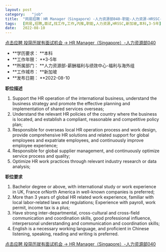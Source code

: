 ```yaml
---
layout:	post
category:	"job"
title:	"网易招聘：HR Manager（Singapore）-人力资源部040-职能-人力资源-HRSSC-新加坡本科3-5年"
tags:	[网易,招聘,面试,找工作,工作,内推,职能,人力资源,HRSSC,新加坡,本科,3-5年]
date:	2022-08-10
---
```


[点击应聘 投简历就有面试机会 -> HR Manager（Singapore）-人力资源部040](http://mobile.bole.netease.com/bole/boleDetail?id=40297&employeeId=346f03c3cda5f04c&key=all)



- **学历要求： **本科
- **工作年限： **3-5年
- **所属部门： **人力资源部-薪酬福利与绩效中心-福利与海外组
- **工作城市： **新加坡
- **发布日期： **2022-08-10



**职位描述**
1. Support the HR operation of the international business, understand the business strategy and promote the effective planning and implementation of shared services overseas;
2. Understand the relevant HR policies of the country where the business is located, and establish a compliant, reasonable and competitive policy plan;
3. Responsible for overseas local HR operation process and work design, provide comprehensive HR solutions and related support for global employees and expatriate employees, and continuously improve employee experience;
4. Responsible for global supplier management, and continuously optimize service process and quality;
5. Optimize HR work practices through relevant industry research or data analysis;



**职位要求**
1. Bachelor degree or above, with international study or work experience in UK, France orNorth America in well-known companies is preferred;
2. More than 3 years of global HR related work experience, familiar with local labor-related laws and regulations; Experience with payroll, work permit, income tax is a plus;
3. Have strong inter-departmental, cross-cultural and cross-field communication and coordination skills, good professional influence, interpersonal understanding and communication and coordination skills;
4. English is a necessary working language, and proficient in Chinese listening, speaking, reading and writing is preferred.



[点击应聘 投简历就有面试机会 -> HR Manager（Singapore）-人力资源部040](http://mobile.bole.netease.com/bole/boleDetail?id=40297&employeeId=346f03c3cda5f04c&key=all)
